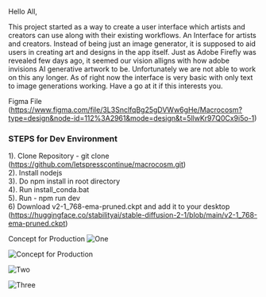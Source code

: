 Hello All, 

This project started as a way to create a user interface which artists and creators can use along with their existing workflows. An Interface for artists and creators. Instead of being just an image generator, it is supposed to aid users in creating art and designs in the app itself. Just as Adobe Firefly was revealed few days ago, it seemed our vision alligns with how adobe invisions AI generative artwork to be. Unfortunately we are not able to work on this any longer. As of right now the interface is very basic with only text to image generations working. Have a go at it if this interests you.

Figma File (https://www.figma.com/file/3L3SnclfqBg25gDVWw6gHe/Macrocosm?type=design&node-id=112%3A2961&mode=design&t=5llwKr97Q0Cx9i5o-1) 

### STEPS for Dev Environment  
  1). Clone Repository - git clone (https://github.com/letspresscontinue/macrocosm.git)  
  2). Install nodejs  
  3). Do npm install in root directory  
  4). Run install_conda.bat  
  5). Run - npm run dev   
  6) Download v2-1_768-ema-pruned.ckpt and add it to your desktop  (https://huggingface.co/stabilityai/stable-diffusion-2-1/blob/main/v2-1_768-ema-pruned.ckpt)  

Concept for Production
![One](https://user-images.githubusercontent.com/92536005/227787040-3190922d-c178-4e67-80e4-c4b7885fc557.png)

![Concept for Production](https://user-images.githubusercontent.com/92536005/227786610-312b8227-f04e-4da9-9f0d-bf69e2e39e45.png)

![Two](https://user-images.githubusercontent.com/92536005/227786925-5723f331-6e64-4720-997b-18789e2d26a5.png)

![Three](https://user-images.githubusercontent.com/92536005/227787046-2b3c85da-353c-4e9c-b9a4-01a342ecfbbc.png)


